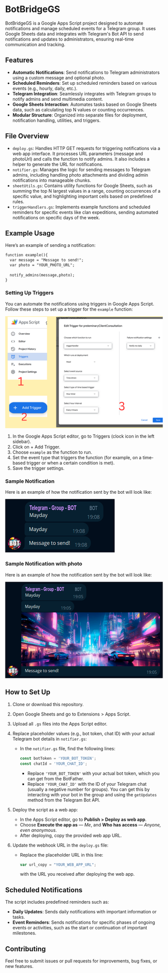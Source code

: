# BotBridgeGS
BotBridgeGS is a Google Apps Script project designed to automate notifications and manage scheduled events for a Telegram group. It uses Google Sheets data and integrates with Telegram's Bot API to send notifications and updates to administrators, ensuring real-time communication and tracking.

## Features
- **Automatic Notifications**: Send notifications to Telegram administrators using a custom message and optional photo.
- **Scheduled Reminders**: Set up scheduled reminders based on various events (e.g., hourly, daily, etc.).
- **Telegram Integration**: Seamlessly integrates with Telegram groups to notify admins and send multimedia content.
- **Google Sheets Interaction**: Automates tasks based on Google Sheets data, such as calculating top N values or counting occurrences.
- **Modular Structure**: Organized into separate files for deployment, notification handling, utilities, and triggers.

## File Overview
- `deploy.gs`: Handles HTTP GET requests for triggering notifications via a web app interface. It processes URL parameters (message and photoUrl) and calls the function to notify admins. It also includes a helper to generate the URL for notifications.
- `notifier.gs`: Manages the logic for sending messages to Telegram admins, including handling photo attachments and dividing admin notifications into manageable chunks.
- `sheetUtils.gs`: Contains utility functions for Google Sheets, such as summing the top N largest values in a range, counting occurrences of a specific value, and highlighting important cells based on predefined rules.
- `triggerHandlers.gs`: Implements example functions and scheduled reminders for specific events like clan expeditions, sending automated notifications on specific days of the week.

## Example Usage
Here’s an example of sending a notification:
```
function example(){
  var message = "Message to send!";
  var photo = "YOUR_PHOTO_URL";

  notify_admins(message,photo);
}
```
### Setting Up Triggers
You can automate the notifications using triggers in Google Apps Script. Follow these steps to set up a trigger for the `example` function:

![Setting Up Triggers](./res/trigger.png)

1. In the Google Apps Script editor, go to Triggers (clock icon in the left sidebar).
2. Click on + Add Trigger.
3. Choose `example` as the function to run.
4. Set the event type that triggers the function (for example, on a time-based trigger or when a certain condition is met).
5. Save the trigger settings.

### Sample Notification

Here is an example of how the notification sent by the bot will look like:

![Message Preview](./res/msg.png)

### Sample Notification with photo

Here is an example of how the notification sent by the bot will look like:

![Message Preview](./res/msg+photo.png)



## How to Set Up
1. Clone or download this repository.
2. Open Google Sheets and go to Extensions > Apps Script.
3. Upload all `.gs` files into the Apps Script editor.
4. Replace placeholder values (e.g., bot token, chat ID) with your actual Telegram bot details in `notifier.gs`:
   - In the `notifier.gs` file, find the following lines:
     ```javascript
     const botToken = 'YOUR_BOT_TOKEN';
     const chatId = 'YOUR_CHAT_ID';
     ```
     - Replace `'YOUR_BOT_TOKEN'` with your actual bot token, which you can get from the BotFather.
     - Replace `'YOUR_CHAT_ID'` with the ID of your Telegram chat (usually a negative number for groups). You can get this by interacting with your bot in the group and using the `getUpdates` method from the Telegram Bot API.

5. Deploy the script as a web app:
   - In the Apps Script editor, go to **Publish > Deploy as web app**.
   - Choose **Execute the app as** — *Me*, and **Who has access** — *Anyone, even anonymous*.
   - After deploying, copy the provided web app URL.
6. Update the webhook URL in the `deploy.gs` file:
   - Replace the placeholder URL in this line:

     ```javascript
     var url_copy = "YOUR_WEB_APP_URL";
     ```

     with the URL you received after deploying the web app.

## Scheduled Notifications
The script includes predefined reminders such as:
- **Daily Updates**: Sends daily notifications with important information or tasks.
- **Event Reminders**: Sends notifications for specific phases of ongoing events or activities, such as the start or continuation of important milestones.

## Contributing
Feel free to submit issues or pull requests for improvements, bug fixes, or new features.
